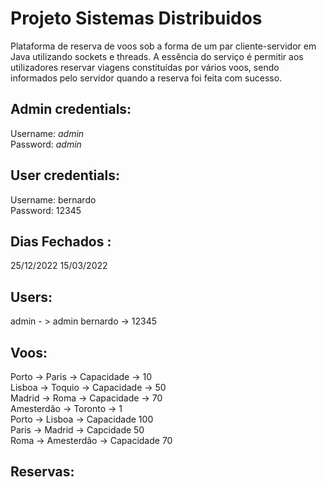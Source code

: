 # Projeto Sistemas Distribuidos
Plataforma de reserva de voos sob a forma de um par cliente-servidor em Java utilizando sockets e threads. 
A essência do serviço é permitir aos utilizadores reservar viagens constituídas por vários voos, sendo informados pelo servidor quando a reserva foi feita com sucesso.

## Admin credentials:
Username: *admin*  
Password: *admin*  

## User credentials:
Username: bernardo  
Password: 12345

## Dias Fechados :

25/12/2022
15/03/2022


## Users:

admin - > admin
bernardo -> 12345


## Voos:  

Porto -> Paris -> Capacidade -> 10  
Lisboa -> Toquio -> Capacidade -> 50  
Madrid -> Roma -> Capacidade -> 70  
Amesterdão -> Toronto -> 1  
Porto -> Lisboa -> Capacidade 100  
Paris -> Madrid -> Capcidade 50  
Roma -> Amesterdão -> Capacidade 70  


## Reservas:  





